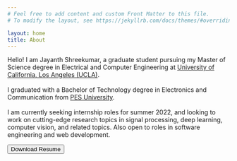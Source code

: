 ```yaml
---
# Feel free to add content and custom Front Matter to this file.
# To modify the layout, see https://jekyllrb.com/docs/themes/#overriding-theme-defaults

layout: home
title: About
---
```

Hello! I am Jayanth Shreekumar, a graduate student pursuing my Master of Science degree in Electrical and Computer Engineering at <a target="_blank" rel="noopener noreferrer" href="https://www.ee.ucla.edu/">University of California, Los Angeles (UCLA)</a>. <br />
<br />
I graduated with a Bachelor of Technology degree in Electronics and Communication from <a target="_blank" rel="noopener noreferrer" href="https://ec.pes.edu//">PES University</a>.<br />
<br />
I am currently seeking internship roles for summer 2022, and looking to work on cutting-edge research topics in signal processing, deep learning, computer vision, and related topics. Also open to roles in software engineering and web development.

<a target="_blank" rel="noopener noreferrer" href="{{ site.baseurl }}{{ site.url }}/assets/pdf/Shreekumar_Jayanth_CV.pdf"><button class="button">Download Resume</button></a>